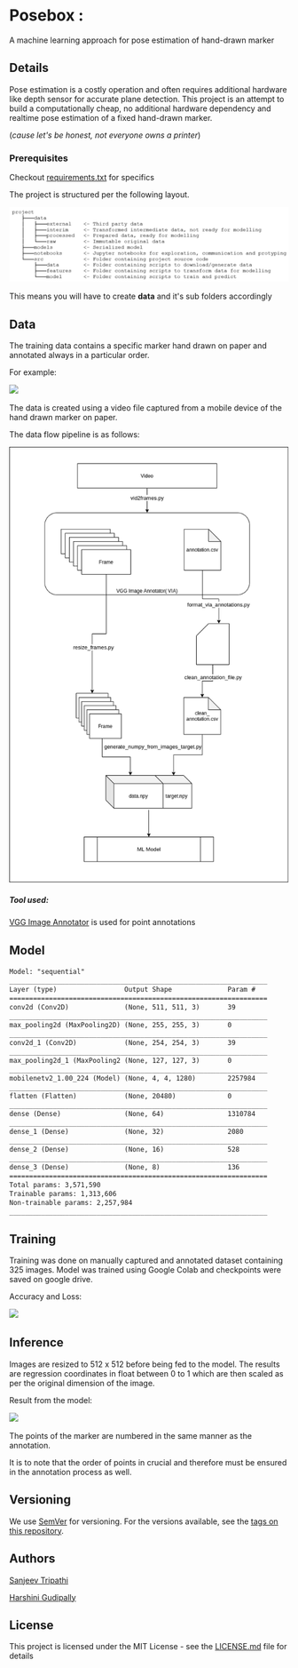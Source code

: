 # Posebox : 

A machine learning approach for pose estimation of hand-drawn marker

## Details
Pose estimation is a costly operation and often requires additional hardware like depth sensor for accurate plane detection.
This project is an attempt to build a computationally cheap, no additional hardware dependency and realtime
pose estimation of a fixed hand-drawn marker. 

(_cause let's be honest, not everyone owns a printer_)


### Prerequisites

Checkout [requirements.txt](requirements.txt) for specifics

The project is structured per the following layout. 

![](assets/folder_strucure.png)

This means you will have to create __data__ and it's sub folders accordingly  


## Data
The training data contains a specific marker hand drawn on paper and annotated always in a particular order.

For example:

![](assets/sample_data.jpg)


The data is created using a video file captured from a mobile device of the hand drawn marker on paper.

The data flow pipeline is as follows:

![](assets/dataflow_posebox.png)


##### Tool used:

[VGG Image Annotator](http://www.robots.ox.ac.uk/~vgg/software/via/) is used for point annotations

## Model

```
Model: "sequential"
_________________________________________________________________
Layer (type)                 Output Shape              Param #   
=================================================================
conv2d (Conv2D)              (None, 511, 511, 3)       39        
_________________________________________________________________
max_pooling2d (MaxPooling2D) (None, 255, 255, 3)       0         
_________________________________________________________________
conv2d_1 (Conv2D)            (None, 254, 254, 3)       39        
_________________________________________________________________
max_pooling2d_1 (MaxPooling2 (None, 127, 127, 3)       0         
_________________________________________________________________
mobilenetv2_1.00_224 (Model) (None, 4, 4, 1280)        2257984   
_________________________________________________________________
flatten (Flatten)            (None, 20480)             0         
_________________________________________________________________
dense (Dense)                (None, 64)                1310784   
_________________________________________________________________
dense_1 (Dense)              (None, 32)                2080      
_________________________________________________________________
dense_2 (Dense)              (None, 16)                528       
_________________________________________________________________
dense_3 (Dense)              (None, 8)                 136       
=================================================================
Total params: 3,571,590
Trainable params: 1,313,606
Non-trainable params: 2,257,984
_________________________________________________________________

```

## Training

Training was done on manually captured and annotated dataset containing 325 images.
Model was trained using Google Colab and checkpoints were saved on google drive.

Accuracy and Loss:

![](assets/loss_graph.png)

## Inference

Images are resized to 512 x 512 before being fed to the model. The results are regression coordinates in float between 0 to 1
which are then scaled as per the original dimension of the image.

Result from the model:

![](assets/sample_eval.jpg) 

The points of the marker are numbered in the same manner as the annotation. 

It is to note that the order of points in crucial and therefore must be ensured in the annotation process as well.

## Versioning

We use [SemVer](http://semver.org/) for versioning. For the versions available, see the [tags on this repository](https://github.com/sanjeev309/posebox/tags). 

## Authors

[Sanjeev Tripathi](https://www.linkedin.com/in/sanjeev309/)

[Harshini Gudipally](https://www.linkedin.com/in/harshini-gudipally/)


## License

This project is licensed under the MIT License - see the [LICENSE.md](LICENSE.md) file for details
